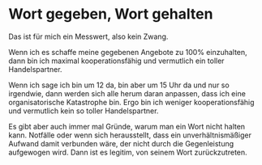 # Wort gegeben, Wort gehalten

Das ist für mich ein Messwert, also kein Zwang.

Wenn ich es schaffe meine gegebenen Angebote zu 100% einzuhalten, dann bin ich maximal kooperationsfähig und vermutlich ein toller Handelspartner.

Wenn ich sage ich bin um 12 da, bin aber um 15 Uhr da und nur so irgendwie, dann werden sich alle herum daran anpassen, dass ich eine organisatorische Katastrophe bin. Ergo bin ich weniger kooperationsfähig und vermutlich kein so toller Handelspartner.

Es gibt aber auch immer mal Gründe, warum man ein Wort nicht halten kann. Notfälle oder wenn sich herausstellt, dass ein unverhältnismäßiger Aufwand damit verbunden wäre, der nicht durch die Gegenleistung aufgewogen wird. Dann ist es legitim, von seinem Wort zurückzutreten.
